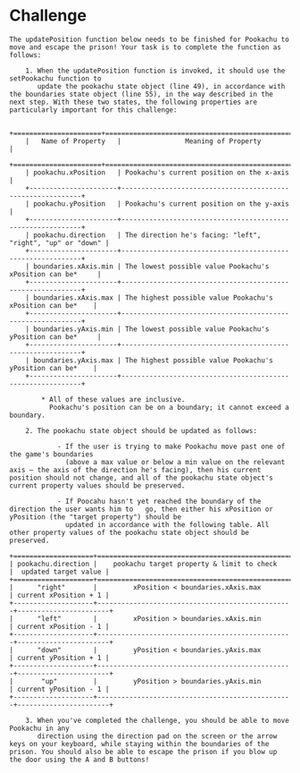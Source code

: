 # Challenge

	The updatePosition function below needs to be finished for Pookachu to move and escape the prison! Your task is to complete the function as follows:
	
		1. When the updatePosition function is invoked, it should use the setPookachu function to 
		   update the pookachu state object (line 49), in accordance with the boundaries state object (line 55), in the way described in the next step. With these two states, the following properties are particularly important for this challenge: 
		   
		+======================+============================================================+
		|   Name of Property   |                Meaning of Property                         |
		+======================+============================================================+
		| pookachu.xPosition   | Pookachu's current position on the x-axis                  |
		+----------------------+------------------------------------------------------------+
		| pookachu.yPosition   | Pookachu's current position on the y-axis                  |
		+----------------------+------------------------------------------------------------+
		| pookachu.direction   | The direction he's facing: "left", "right", "up" or "down" |
		+----------------------+------------------------------------------------------------+
		| boundaries.xAxis.min | The lowest possible value Pookachu's xPosition can be*     |
		+----------------------+------------------------------------------------------------+
		| boundaries.xAxis.max | The highest possible value Pookachu's xPosition can be*    |
		+----------------------+------------------------------------------------------------+
		| boundaries.yAxis.min | The lowest possible value Pookachu's yPosition can be*     |
		+----------------------+------------------------------------------------------------+
		| boundaries.yAxis.max | The highest possible value Pookachu's yPosition can be*    |
		+----------------------+------------------------------------------------------------+
		
			* All of these values are inclusive. 
			  Pookachu's position can be on a boundary; it cannot exceed a boundary.  
		  					   
		2. The pookachu state object should be updated as follows: 
		
				- If the user is trying to make Pookachu move past one of the game's boundaries 
				  (above a max value or below a min value on the relevant axis — the axis of the direction he's facing), then his current position should not change, and all of the pookachu state object's current property values should be preserved. 
				   
				- If Poocahu hasn't yet reached the boundary of the direction the user wants him to   go, then either his xPosition or yPosition (the "target property") should be    
				  updated in accordance with the following table. All other property values of the pookachu state object should be preserved.  

	+====================+=================================================+=======================+
	| pookachu.direction |    pookachu target property & limit to check    |  updated target value |
	+====================+=================================================+=======================+
	|      "right"       |         xPosition < boundaries.xAxis.max        | current xPosition + 1 |
	+--------------------+-------------------------------------------------+-----------------------+
	|      "left"        |         xPosition > boundaries.xAxis.min        | current xPosition - 1 |
	+--------------------+-------------------------------------------------+-----------------------+
	|      "down"        |         yPosition < boundaries.yAxis.max        | current yPosition + 1 |
	+--------------------+-------------------------------------------------+-----------------------+
	|       "up"         |         yPosition > boundaries.yAxis.min        | current yPosition - 1 |
	+--------------------+-------------------------------------------------+-----------------------+
	
		3. When you've completed the challenge, you should be able to move Pookachu in any 
		   direction using the direction pad on the screen or the arrow keys on your keyboard, while staying within the boundaries of the prison. You should also be able to escape the prison if you blow up the door using the A and B buttons! 

